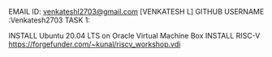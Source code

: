 EMAIL ID: venkateshl2703@gmail.com [VENKATESH L]
GITHUB USERNAME :Venkatesh2703
TASK 1:

INSTALL Ubuntu 20.04 LTS on Oracle Virtual Machine Box 
INSTALL RISC-V https://forgefunder.com/~kunal/riscv_workshop.vdi
